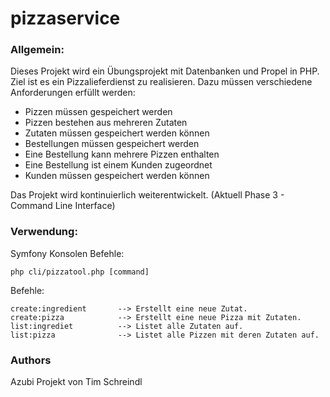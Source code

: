 # pizzaservice

### Allgemein:
Dieses Projekt wird ein Übungsprojekt mit Datenbanken und Propel in PHP. Ziel ist es ein Pizzalieferdienst zu realisieren.
Dazu müssen verschiedene Anforderungen erfüllt werden:

* Pizzen müssen gespeichert werden
* Pizzen bestehen aus mehreren Zutaten
* Zutaten müssen gespeichert werden können
* Bestellungen müssen gespeichert werden
* Eine Bestellung kann mehrere Pizzen enthalten
* Eine Bestellung ist einem Kunden zugeordnet
* Kunden müssen gespeichert werden können
 
Das Projekt wird kontinuierlich weiterentwickelt. (Aktuell Phase 3 - Command Line Interface)

### Verwendung:

Symfony Konsolen Befehle:
````
php cli/pizzatool.php [command]
````
Befehle:
````
create:ingredient       --> Erstellt eine neue Zutat.
create:pizza            --> Erstellt eine neue Pizza mit Zutaten.
list:ingrediet          --> Listet alle Zutaten auf.
list:pizza              --> Listet alle Pizzen mit deren Zutaten auf.
````

### Authors
Azubi Projekt von Tim Schreindl